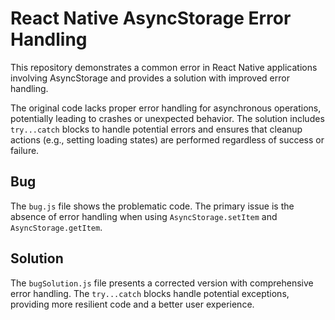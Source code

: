 # React Native AsyncStorage Error Handling

This repository demonstrates a common error in React Native applications involving AsyncStorage and provides a solution with improved error handling.

The original code lacks proper error handling for asynchronous operations, potentially leading to crashes or unexpected behavior. The solution includes `try...catch` blocks to handle potential errors and ensures that cleanup actions (e.g., setting loading states) are performed regardless of success or failure.

## Bug

The `bug.js` file shows the problematic code.  The primary issue is the absence of error handling when using `AsyncStorage.setItem` and `AsyncStorage.getItem`. 

## Solution

The `bugSolution.js` file presents a corrected version with comprehensive error handling.  The `try...catch` blocks handle potential exceptions, providing more resilient code and a better user experience.
